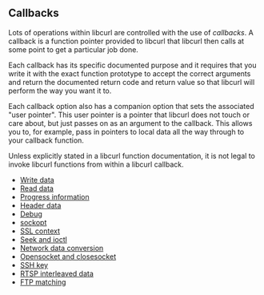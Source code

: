 ## Callbacks

Lots of operations within libcurl are controlled with the use of *callbacks*.
A callback is a function pointer provided to libcurl that libcurl then calls
at some point to get a particular job done.

Each callback has its specific documented purpose and it requires that you
write it with the exact function prototype to accept the correct arguments and
return the documented return code and return value so that libcurl will
perform the way you want it to.

Each callback option also has a companion option that sets the associated
"user pointer". This user pointer is a pointer that libcurl does not touch or
care about, but just passes on as an argument to the callback. This allows you
to, for example, pass in pointers to local data all the way through to your
callback function.

Unless explicitly stated in a libcurl function documentation, it is not
legal to invoke libcurl functions from within a libcurl callback.

 * [Write data](callbacks/write.md)
 * [Read data](callbacks/read.md)
 * [Progress information](callbacks/progress.md)
 * [Header data](callbacks/header.md)
 * [Debug](callbacks/debug.md)
 * [sockopt](callbacks/sockopt.md)
 * [SSL context](callbacks/sslcontext.md)
 * [Seek and ioctl](callbacks/seek.md)
 * [Network data conversion](callbacks/conversions.md)
 * [Opensocket and closesocket](callbacks/openclosesocket.md)
 * [SSH key](callbacks/sshkey.md)
 * [RTSP interleaved data](callbacks/rtsp.md)
 * [FTP matching](callbacks/ftpmatch.md)
